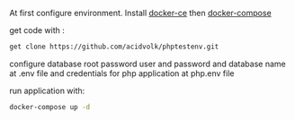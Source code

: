 At first configure environment. Install [docker-ce](https://docs.docker.com/install/linux/docker-ce/ubuntu/) then [docker-compose](https://docs.docker.com/compose/install/)

get code with :
```sh
get clone https://github.com/acidvolk/phptestenv.git
```
configure database root password user and password and database name at .env file and credentials for php application at php.env file

run application with:
```sh
docker-compose up -d
```

